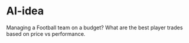 # AI-idea
Managing a Football team on a budget? What are the best player trades based on price vs performance. 

